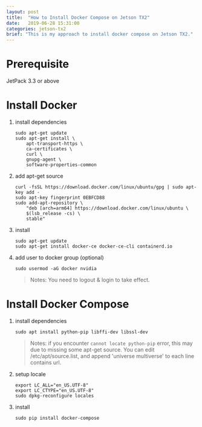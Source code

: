```yaml
---
layout: post
title:  "How to Install Docker Compose on Jetson TX2"
date:   2019-06-28 15:31:00
categories: jetson-tx2
brief: "This is my approach to install docker compose on Jetson TX2."
---
```


# Prerequisite
JetPack 3.3 or above
    
# Install Docker
1. install dependencies
    ```shell
    sudo apt-get update
    sudo apt-get install \
        apt-transport-https \
        ca-certificates \
        curl \
        gnupg-agent \
        software-properties-common
    ```
2. add apt-get source
    ```shell
    curl -fsSL https://download.docker.com/linux/ubuntu/gpg | sudo apt-key add -
    sudo apt-key fingerprint 0EBFCD88
    sudo add-apt-repository \
        "deb [arch=arm64] https://download.docker.com/linux/ubuntu \
        $(lsb_release -cs) \
        stable"
    ```
3. install
    ```shell
    sudo apt-get update
    sudo apt-get install docker-ce docker-ce-cli containerd.io
    ```
4. add user to docker group (optional)
    ```shell
    sudo usermod -aG docker nvidia
    ```
    > Notes: You need to logout & login to take effect.

    
# Install Docker Compose
1. install dependencies
    ```shell
    sudo apt install python-pip libffi-dev libssl-dev
    ```
    > Notes: if you encounter `cannot locate python-pip` error, this may due to missing some apt-get source. You can edit  /etc/apt/source.list, and append 'universe multiverse' to each line contains url.
2. setup locale
    ```shell
    export LC_ALL="en_US.UTF-8"
    export LC_CTYPE="en_US.UTF-8"
    sudo dpkg-reconfigure locales
    ```
3. install
    ```shell
    sudo pip install docker-compose
    ```


